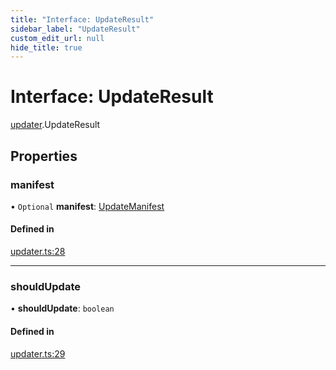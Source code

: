 ```yaml
---
title: "Interface: UpdateResult"
sidebar_label: "UpdateResult"
custom_edit_url: null
hide_title: true
---
```


# Interface: UpdateResult

[updater](../modules/updater.md).UpdateResult

## Properties

### manifest

• `Optional` **manifest**: [UpdateManifest](updater.updatemanifest.md)

#### Defined in

[updater.ts:28](https://github.com/tauri-apps/tauri/blob/1be3546/tooling/api/src/updater.ts#L28)

___

### shouldUpdate

• **shouldUpdate**: `boolean`

#### Defined in

[updater.ts:29](https://github.com/tauri-apps/tauri/blob/1be3546/tooling/api/src/updater.ts#L29)
